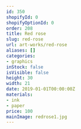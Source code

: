 ```yaml
---
id: 350
shopifyId: 0
shopifyOptionId: 0
order: 208
title: Red rose
slug: red-rose
url: art-works/red-rose
aliases: []
categories:
- graphics
inStock: false
isVisible: false
height: 30
width: 21
date: 2019-01-01T00:00:00Z
materials:
- ink
- paper
price: 100
mainImage: redrose1.jpg
---
```

